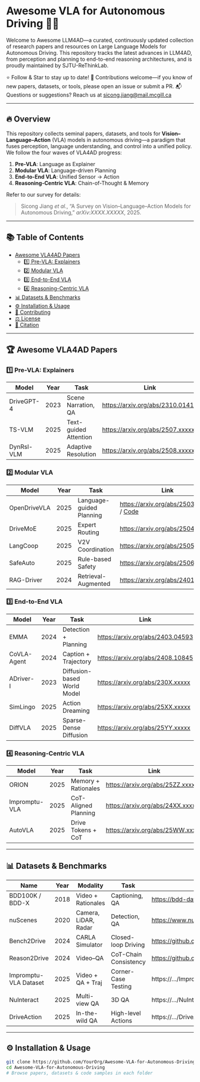 # Awesome VLA for Autonomous Driving 🚗💬

Welcome to Awesome LLM4AD—a curated, continuously updated collection of research papers and resources on Large Language Models for Autonomous Driving. This repository tracks the latest advances in LLM4AD, from perception and planning to end-to-end reasoning architectures, and is proudly maintained by SJTU-ReThinkLab.

⭐️ Follow & Star to stay up to date!
🤝 Contributions welcome—if you know of new papers, datasets, or tools, please open an issue or submit a PR.
📬 Questions or suggestions? Reach us at sicong.jiang@mail.mcgill.ca

<!--<div align="center">
  <a href="https://arxiv.org/abs/XXXX.XXXXX"><img src="https://img.shields.io/badge/arXiv-XXXX.XXXXX-orange.svg" alt="arXiv Badge" /></a>
  <a href="https://github.com/YourOrg/Awesome-VLA-for-Autonomous-Driving/stargazers"><img src="https://img.shields.io/github/stars/YourOrg/Awesome-VLA-for-Autonomous-Driving" alt="Stars Badge"/></a>
  <a href="https://github.com/YourOrg/Awesome-VLA-for-Autonomous-Driving/network/members"><img src="https://img.shields.io/github/forks/YourOrg/Awesome-VLA-for-Autonomous-Driving" alt="Forks Badge"/></a>
  <a href="https://github.com/YourOrg/Awesome-VLA-for-Autonomous-Driving/issues"><img src="https://img.shields.io/github/issues/YourOrg/Awesome-VLA-for-Autonomous-Driving" alt="Issues Badge"/></a>
  <a href="https://github.com/YourOrg/Awesome-VLA-for-Autonomous-Driving/blob/main/LICENSE"><img src="https://img.shields.io/github/license/YourOrg/Awesome-VLA-for-Autonomous-Driving" alt="License Badge"/></a>
</div> -->

---

## 🔥 Overview

This repository collects seminal papers, datasets, and tools for **Vision–Language–Action** (VLA) models in autonomous driving—a paradigm that fuses perception, language understanding, and control into a unified policy. We follow the four waves of VLA4AD progress:

1. **Pre-VLA**: Language as Explainer  
2. **Modular VLA**: Language-driven Planning  
3. **End-to-End VLA**: Unified Sensor → Action  
4. **Reasoning-Centric VLA**: Chain-of-Thought & Memory  

Refer to our survey for details:  
> Sicong Jiang *et al.*, “A Survey on Vision–Language–Action Models for Autonomous Driving,” *arXiv:XXXX.XXXXX*, 2025.

---

## 📚 Table of Contents

- [Awesome VLA4AD Papers](#awesome-vla4ad-papers)  
  - [1️⃣ Pre-VLA: Explainers](#1-pre-vla-explainers)  
  - [2️⃣ Modular VLA](#2-modular-vla)  
  - [3️⃣ End-to-End VLA](#3-end-to-end-vla)  
  - [4️⃣ Reasoning-Centric VLA](#4-reasoning-centric-vla)  
- [📊 Datasets & Benchmarks](#datasets--benchmarks)  
- [⚙️ Installation & Usage](#installation--usage)  
- [🤝 Contributing](#contributing)  
- [⚖️ License](#license)  
- [📜 Citation](#citation)

---

## 🏆 Awesome VLA4AD Papers

### 1️⃣ Pre-VLA: Explainers
| Model          | Year | Task                   | Link                                                             |
| -------------- | ---- | ---------------------- | ---------------------------------------------------------------- |
| DriveGPT-4     | 2023 | Scene Narration, QA    | https://arxiv.org/abs/2310.01412                                  |
| TS-VLM         | 2025 | Text-guided Attention  | https://arxiv.org/abs/2507.xxxxx                                  |
| DynRsl-VLM     | 2025 | Adaptive Resolution    | https://arxiv.org/abs/2508.xxxxx                                  |

### 2️⃣ Modular VLA
| Model          | Year | Task                   | Link                                                             |
| -------------- | ---- | ---------------------- | ---------------------------------------------------------------- |
| OpenDriveVLA   | 2025 | Language-guided Planning | https://arxiv.org/abs/2503.23463 / [Code](https://github.com/DriveVLA/OpenDriveVLA) |
| DriveMoE       | 2025 | Expert Routing         | https://arxiv.org/abs/2504.xxxxx                                  |
| LangCoop       | 2025 | V2V Coordination       | https://arxiv.org/abs/2505.xxxxx                                  |
| SafeAuto       | 2025 | Rule-based Safety      | https://arxiv.org/abs/2506.xxxxx                                  |
| RAG-Driver     | 2024 | Retrieval-Augmented   | https://arxiv.org/abs/2401.xxxxx                                  |

### 3️⃣ End-to-End VLA
| Model          | Year | Task                   | Link                                                             |
| -------------- | ---- | ---------------------- | ---------------------------------------------------------------- |
| EMMA           | 2024 | Detection + Planning   | https://arxiv.org/abs/2403.04593                                  |
| CoVLA-Agent    | 2024 | Caption + Trajectory   | https://arxiv.org/abs/2408.10845                                  |
| ADriver-I      | 2023 | Diffusion-based World Model | https://arxiv.org/abs/230X.xxxxx                                  |
| SimLingo       | 2025 | Action Dreaming        | https://arxiv.org/abs/25XX.xxxxx                                  |
| DiffVLA        | 2025 | Sparse-Dense Diffusion | https://arxiv.org/abs/25YY.xxxxx                                  |

### 4️⃣ Reasoning-Centric VLA
| Model          | Year | Task                   | Link                                                             |
| -------------- | ---- | ---------------------- | ---------------------------------------------------------------- |
| ORION          | 2025 | Memory + Rationales    | https://arxiv.org/abs/25ZZ.xxxxx                                  |
| Impromptu-VLA  | 2025 | CoT-Aligned Planning   | https://arxiv.org/abs/24XX.xxxxx                                  |
| AutoVLA        | 2025 | Drive Tokens + CoT     | https://arxiv.org/abs/25WW.xxxxx                                  |

---

## 📊 Datasets & Benchmarks

| Name                   | Year | Modality                   | Task                      | URL                                       |
| ---------------------- | ---- | -------------------------- | ------------------------- | ----------------------------------------- |
| BDD100K / BDD-X        | 2018 | Video + Rationales         | Captioning, QA            | https://bdd-data.berkeley.edu/            |
| nuScenes               | 2020 | Camera, LiDAR, Radar       | Detection, QA             | https://www.nuscenes.org/                 |
| Bench2Drive            | 2024 | CARLA Simulator            | Closed-loop Driving       | https://github.com/OpenDriveLab/Bench2Drive |
| Reason2Drive           | 2024 | Video–QA                   | CoT-Chain Consistency     | https://github.com/…/Reason2Drive         |
| Impromptu-VLA Dataset  | 2025 | Video + QA + Traj          | Corner-Case Testing       | https://…/ImpromptuVLA                    |
| NuInteract              | 2025 | Multi-view QA              | 3D QA                     | https://…/NuInteract                      |
| DriveAction            | 2025 | In-the-wild QA             | High-level Actions        | https://…/DriveAction                     |

---

## ⚙️ Installation & Usage

```bash
git clone https://github.com/YourOrg/Awesome-VLA-for-Autonomous-Driving.git
cd Awesome-VLA-for-Autonomous-Driving
# Browse papers, datasets & code samples in each folder
